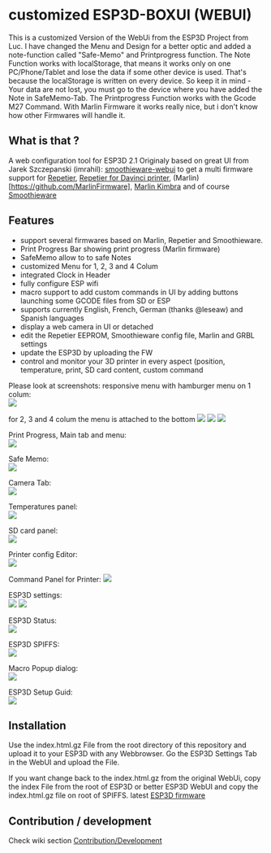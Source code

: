 # customized ESP3D-BOXUI (WEBUI) 
This is a customized Version of the WebUi from the ESP3D Project from Luc. I have changed the Menu and Design for a better optic and added a note-function called "Safe-Memo" and Printprogress function. The Note Function works with localStorage, that means it works only on one PC/Phone/Tablet and lose the data if some other device is used. That's because the localStorage is written on every device. So keep it in mind - Your data are not lost, you must go to the device where you have added the Note in SafeMemo-Tab. The Printprogress Function works with the Gcode M27 Command. With Marlin Firmware it works really nice, but i don't know how other Firmwares will handle it. 

## What is that ?
A web configuration tool for ESP3D 2.1
Originaly based on great UI from Jarek Szczepanski (imrahil): [smoothieware-webui](http://imrahil.github.io/smoothieware-webui/) to get a multi firmware support for [Repetier](https://github.com/repetier/Repetier-Firmware), [Repetier for Davinci printer](https://github.com/luc-github/Repetier-Firmware-0.92), (Marlin)[https://github.com/MarlinFirmware], [Marlin Kimbra](https://github.com/MagoKimbra/MarlinKimbra) and of course [Smoothieware](https://github.com/Smoothieware/Smoothieware)

## Features
- support several firmwares based on Marlin, Repetier and Smoothieware.
- Print Progress Bar showing print progress (Marlin firmware)
- SafeMemo allow to to safe Notes
- customized Menu for 1, 2, 3 and 4 Colum
- integrated Clock in Header
- fully configure ESP wifi
- macro support to add custom commands in UI by adding buttons launching some GCODE files from SD or ESP 
- supports currently English, French, German (thanks @leseaw) and Spanish languages
- display a web camera in UI or detached
- edit the Repetier EEPROM, Smoothieware config file, Marlin and GRBL settings
- update the ESP3D by uploading the FW
- control and monitor your 3D printer in every aspect (position, temperature, print, SD card content, custom command

Please look at screenshots:
responsive menu with hamburger menu on 1 colum:  
<img src='https://raw.githubusercontent.com/jayjojayson/ESP3D-WEBUI/2.1/images/1-colum.JPG'/> 

for 2, 3 and 4 colum the menu is attached to the bottom
<img src='https://raw.githubusercontent.com/jayjojayson/ESP3D-WEBUI/2.1/images/2-colum-better.JPG'/> 
<img src='https://raw.githubusercontent.com/jayjojayson/ESP3D-WEBUI/2.1/images/3-colum.JPG'/>
<img src='https://raw.githubusercontent.com/jayjojayson/ESP3D-WEBUI/2.1/images/4-colum.JPG'/>

Print Progress, Main tab and menu:   
<img src='https://raw.githubusercontent.com/jayjojayson/ESP3D-WEBUI/2.1/images/print-progress.JPG'/>      

Safe Memo:  
<img src='https://raw.githubusercontent.com/jayjojayson/ESP3D-WEBUI/2.1/images/esp3d-safe-memo.JPG'/> 

Camera Tab:   
<img src='https://raw.githubusercontent.com/jayjojayson/ESP3D-WEBUI/2.1/images/esp3d-camera.JPG'/>

Temperatures panel:   
<img src='https://raw.githubusercontent.com/jayjojayson/ESP3D-WEBUI/2.1/images/esp3d-temperatur.JPG'/>  

SD card panel:   
<img src='https://raw.githubusercontent.com/jayjojayson/ESP3D-WEBUI/2.1/images/esp3d-sd-card.JPG'/>   

Printer config Editor:  
<img src='https://raw.githubusercontent.com/jayjojayson/ESP3D-WEBUI/2.1/images/esp3d-printer-settings2.JPG'/> 

Command Panel for Printer: 
<img src='https://raw.githubusercontent.com/jayjojayson/ESP3D-WEBUI/2.1/images/esp3d-command-panel.JPG'/>

ESP3D settings:  
<img src='https://raw.githubusercontent.com/jayjojayson/ESP3D-WEBUI/2.1/images/esp3d-settings-programm.JPG'/>
<img src='https://raw.githubusercontent.com/jayjojayson/ESP3D-WEBUI/2.1/images/esp3d-settings.JPG'/> 

ESP3D Status:   
<img src='https://raw.githubusercontent.com/jayjojayson/ESP3D-WEBUI/2.1/images/esp3d-status.JPG'/>   

ESP3D SPIFFS:   
<img src='https://raw.githubusercontent.com/jayjojayson/ESP3D-WEBUI/2.1/images/esp3d-SPIFFS.JPG'/> 

Macro Popup dialog:   
<img src='https://raw.githubusercontent.com/jayjojayson/ESP3D-WEBUI/2.1/images/esp3d-makros.JPG'/>   

ESP3D Setup Guid:   
<img src='https://raw.githubusercontent.com/jayjojayson/ESP3D-WEBUI/2.1/images/esp3d-setup.JPG'/> 


## Installation
Use the index.html.gz File from the root directory of this repository and upload it to your ESP3D with any Webbrowser. Go the ESP3D Settings Tab in the WebUI and upload the File.

If you want change back to the index.html.gz from the original WebUi, copy the index File from the root of ESP3D or better ESP3D WebUI and copy the index.html.gz file on root of SPIFFS. latest [ESP3D firmware](https://github.com/luc-github/ESP3D/tree/2.1) 

## Contribution / development
Check wiki section [Contribution/Development](https://github.com/luc-github/ESP3D-WEBUI/wiki/Compilation---Development)
